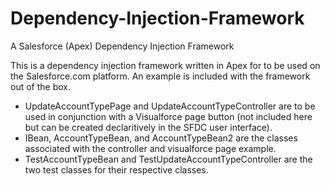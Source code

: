 # Dependency-Injection-Framework
A Salesforce (Apex) Dependency Injection Framework

This is a dependency injection framework written in Apex for to be used on the Salesforce.com platform. An example is included
with the framework out of the box. 

  - UpdateAccountTypePage and UpdateAccountTypeController are to be used in conjunction with a Visualforce page button
    (not included here but can be created declaritively in the SFDC user interface).
  - IBean, AccountTypeBean, and AccountTypeBean2 are the classes associated with the controller and visualforce page example.
  - TestAccountTypeBean and TestUpdateAccountTypeController are the two test classes for their respective classes.
